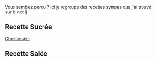 Vous semblez perdu ? 
Ici je regroupe des recettes sympas que j'ai trouvé sur le net 🍰


## Recette Sucrée
[Cheesecake](Cheesecake.md) 



## Recette Salée
